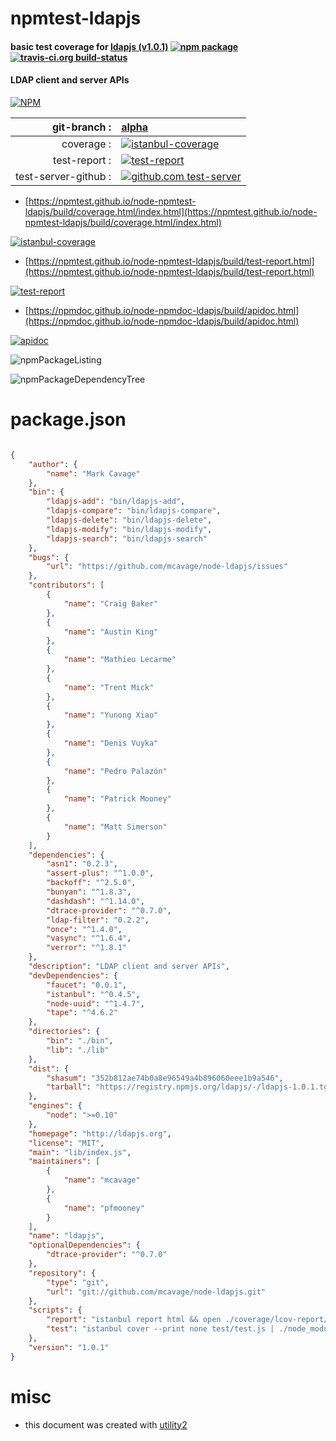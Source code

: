 # npmtest-ldapjs

#### basic test coverage for  [ldapjs (v1.0.1)](http://ldapjs.org)  [![npm package](https://img.shields.io/npm/v/npmtest-ldapjs.svg?style=flat-square)](https://www.npmjs.org/package/npmtest-ldapjs) [![travis-ci.org build-status](https://api.travis-ci.org/npmtest/node-npmtest-ldapjs.svg)](https://travis-ci.org/npmtest/node-npmtest-ldapjs)

#### LDAP client and server APIs

[![NPM](https://nodei.co/npm/ldapjs.png?downloads=true&downloadRank=true&stars=true)](https://www.npmjs.com/package/ldapjs)

| git-branch : | [alpha](https://github.com/npmtest/node-npmtest-ldapjs/tree/alpha)|
|--:|:--|
| coverage : | [![istanbul-coverage](https://npmtest.github.io/node-npmtest-ldapjs/build/coverage.badge.svg)](https://npmtest.github.io/node-npmtest-ldapjs/build/coverage.html/index.html)|
| test-report : | [![test-report](https://npmtest.github.io/node-npmtest-ldapjs/build/test-report.badge.svg)](https://npmtest.github.io/node-npmtest-ldapjs/build/test-report.html)|
| test-server-github : | [![github.com test-server](https://npmtest.github.io/node-npmtest-ldapjs/GitHub-Mark-32px.png)](https://npmtest.github.io/node-npmtest-ldapjs/build/app/index.html) | | build-artifacts : | [![build-artifacts](https://npmtest.github.io/node-npmtest-ldapjs/glyphicons_144_folder_open.png)](https://github.com/npmtest/node-npmtest-ldapjs/tree/gh-pages/build)|

- [https://npmtest.github.io/node-npmtest-ldapjs/build/coverage.html/index.html](https://npmtest.github.io/node-npmtest-ldapjs/build/coverage.html/index.html)

[![istanbul-coverage](https://npmtest.github.io/node-npmtest-ldapjs/build/screenCapture.buildCi.browser.%252Ftmp%252Fbuild%252Fcoverage.lib.html.png)](https://npmtest.github.io/node-npmtest-ldapjs/build/coverage.html/index.html)

- [https://npmtest.github.io/node-npmtest-ldapjs/build/test-report.html](https://npmtest.github.io/node-npmtest-ldapjs/build/test-report.html)

[![test-report](https://npmtest.github.io/node-npmtest-ldapjs/build/screenCapture.buildCi.browser.%252Ftmp%252Fbuild%252Ftest-report.html.png)](https://npmtest.github.io/node-npmtest-ldapjs/build/test-report.html)

- [https://npmdoc.github.io/node-npmdoc-ldapjs/build/apidoc.html](https://npmdoc.github.io/node-npmdoc-ldapjs/build/apidoc.html)

[![apidoc](https://npmdoc.github.io/node-npmdoc-ldapjs/build/screenCapture.buildCi.browser.%252Ftmp%252Fbuild%252Fapidoc.html.png)](https://npmdoc.github.io/node-npmdoc-ldapjs/build/apidoc.html)

![npmPackageListing](https://npmtest.github.io/node-npmtest-ldapjs/build/screenCapture.npmPackageListing.svg)

![npmPackageDependencyTree](https://npmtest.github.io/node-npmtest-ldapjs/build/screenCapture.npmPackageDependencyTree.svg)



# package.json

```json

{
    "author": {
        "name": "Mark Cavage"
    },
    "bin": {
        "ldapjs-add": "bin/ldapjs-add",
        "ldapjs-compare": "bin/ldapjs-compare",
        "ldapjs-delete": "bin/ldapjs-delete",
        "ldapjs-modify": "bin/ldapjs-modify",
        "ldapjs-search": "bin/ldapjs-search"
    },
    "bugs": {
        "url": "https://github.com/mcavage/node-ldapjs/issues"
    },
    "contributors": [
        {
            "name": "Craig Baker"
        },
        {
            "name": "Austin King"
        },
        {
            "name": "Mathieu Lecarme"
        },
        {
            "name": "Trent Mick"
        },
        {
            "name": "Yunong Xiao"
        },
        {
            "name": "Denis Vuyka"
        },
        {
            "name": "Pedro Palazón"
        },
        {
            "name": "Patrick Mooney"
        },
        {
            "name": "Matt Simerson"
        }
    ],
    "dependencies": {
        "asn1": "0.2.3",
        "assert-plus": "^1.0.0",
        "backoff": "^2.5.0",
        "bunyan": "^1.8.3",
        "dashdash": "^1.14.0",
        "dtrace-provider": "^0.7.0",
        "ldap-filter": "0.2.2",
        "once": "^1.4.0",
        "vasync": "^1.6.4",
        "verror": "^1.8.1"
    },
    "description": "LDAP client and server APIs",
    "devDependencies": {
        "faucet": "0.0.1",
        "istanbul": "^0.4.5",
        "node-uuid": "^1.4.7",
        "tape": "^4.6.2"
    },
    "directories": {
        "bin": "./bin",
        "lib": "./lib"
    },
    "dist": {
        "shasum": "352b812ae74b0a8e96549a4b896060eee1b9a546",
        "tarball": "https://registry.npmjs.org/ldapjs/-/ldapjs-1.0.1.tgz"
    },
    "engines": {
        "node": ">=0.10"
    },
    "homepage": "http://ldapjs.org",
    "license": "MIT",
    "main": "lib/index.js",
    "maintainers": [
        {
            "name": "mcavage"
        },
        {
            "name": "pfmooney"
        }
    ],
    "name": "ldapjs",
    "optionalDependencies": {
        "dtrace-provider": "^0.7.0"
    },
    "repository": {
        "type": "git",
        "url": "git://github.com/mcavage/node-ldapjs.git"
    },
    "scripts": {
        "report": "istanbul report html && open ./coverage/lcov-report/index.html",
        "test": "istanbul cover --print none test/test.js | ./node_modules/.bin/faucet"
    },
    "version": "1.0.1"
}
```



# misc
- this document was created with [utility2](https://github.com/kaizhu256/node-utility2)
